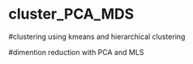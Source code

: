 # cluster_PCA_MDS

#clustering using kmeans and hierarchical clustering

#dimention reduction with PCA and MLS
